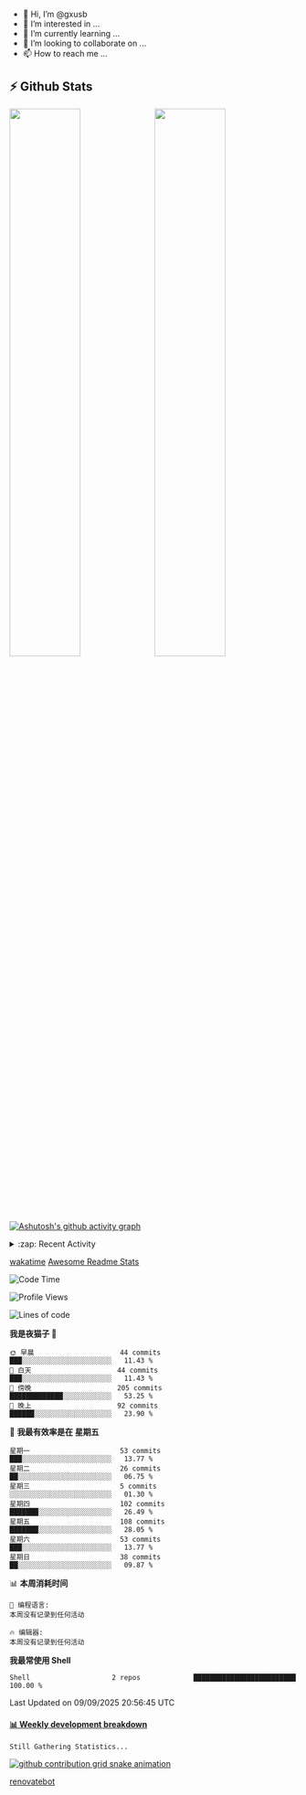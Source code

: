 - 👋 Hi, I’m @gxusb
- 👀 I’m interested in ...
- 🌱 I’m currently learning ...
- 💞️ I’m looking to collaborate on ...
- 📫 How to reach me ...

## ⚡ Github Stats

<p align="left">
  <img width="49.6%" src="https://github-readme-stats.vercel.app/api?username=gxusb&show_icons=true&theme=tokyonight&hide_border=true&locale=cn">
  <img width="49.6%" src="https://github-readme-streak-stats.herokuapp.com?user=gxusb&theme=dark&locale=zh&fire=92DD6B&ring=6FAFDD">
</p>

[![Ashutosh's github activity graph](https://github-readme-activity-graph.vercel.app/graph?username=gxusb&bg_color=d4e3fe&color=9e4c98&line=669c35&point=d29d00&area=true&hide_border=true)](https://github.com/ashutosh00710/github-readme-activity-graph)

<!---
<p align="left">
    <img width="49.5%" src="https://github-readme-stats.vercel.app/api?username=gxusb&show_icons=true&count_private=true&title_color=006400&text_color=000080&bg_color=30,00FFFF,40E0D0,00CED1&locale=cn">
  <img width="49.5%" src="https://github-readme-stats.vercel.app/api/top-langs/?username=gxusb&title_color=006400&text_color=000080&layout=compact&bg_color=30,00FFFF,40E0D0,00CED1&locale=cn">
</p>
--->

<details>
<summary>:zap: Recent Activity</summary>
<!--START_SECTION:activity-->

1. 🎉 Merged PR [#13](https://github.com/gxusb/gxusb/pull/13) in [gxusb/gxusb](https://github.com/gxusb/gxusb)
2. 🎉 Merged PR [#12](https://github.com/gxusb/gxusb/pull/12) in [gxusb/gxusb](https://github.com/gxusb/gxusb)
3. 🗣 Commented on [#56](https://github.com/hua0512/stream-rec/issues/56#issuecomment-2067642109) in [hua0512/stream-rec](https://github.com/hua0512/stream-rec)
4. 🗣 Commented on [#56](https://github.com/hua0512/stream-rec/issues/56#issuecomment-2067637130) in [hua0512/stream-rec](https://github.com/hua0512/stream-rec)
5. ❗ Opened issue [#56](https://github.com/hua0512/stream-rec/issues/56) in [hua0512/stream-rec](https://github.com/hua0512/stream-rec)
6. ❗ Opened issue [#50](https://github.com/hua0512/stream-rec/issues/50) in [hua0512/stream-rec](https://github.com/hua0512/stream-rec)
7. 🗣 Commented on [#5](https://github.com/v03413/ServerStatus-Client/issues/5) in [v03413/ServerStatus-Client](https://github.com/v03413/ServerStatus-Client)
8. ❗️ Opened issue [#5](https://github.com/v03413/ServerStatus-Client/issues/5) in [v03413/ServerStatus-Client](https://github.com/v03413/ServerStatus-Client)
9. ❗️ Opened issue [#2233](https://github.com/alist-org/alist/issues/2233) in [alist-org/alist](https://github.com/alist-org/alist)
10. ❗️ Opened issue [#194](https://github.com/cppla/ServerStatus/issues/194) in [cppla/ServerStatus](https://github.com/cppla/ServerStatus)

<!--END_SECTION:activity-->
</details>


[wakatime](https://wakatime.com/dashboard) [Awesome Readme Stats](https://github.com/marketplace/actions/profile-readme-development-stats)

<!--START_SECTION:waka-->
![Code Time](http://img.shields.io/badge/Code%20Time-177%20hrs%2050%20mins-blue)

![Profile Views](http://img.shields.io/badge/%E4%B8%AA%E4%BA%BA%E8%B5%84%E6%96%99%E8%A7%82%E7%9C%8B%E6%AC%A1%E6%95%B0-0-blue)

![Lines of code](https://img.shields.io/badge/%E4%BB%8E%E3%80%8CHello%20World%E3%80%8D%E8%B5%B7%E6%88%91%E5%B7%B2%E7%BB%8F%E5%86%99%E4%BA%86-2.0%20thousand%20%E8%A1%8C%E4%BB%A3%E7%A0%81-blue)

**我是夜猫子 🦉** 

```text
🌞 早晨                     44 commits          ███░░░░░░░░░░░░░░░░░░░░░░   11.43 % 
🌆 白天                     44 commits          ███░░░░░░░░░░░░░░░░░░░░░░   11.43 % 
🌃 傍晚                     205 commits         █████████████░░░░░░░░░░░░   53.25 % 
🌙 晚上                     92 commits          ██████░░░░░░░░░░░░░░░░░░░   23.90 % 
```
📅 **我最有效率是在 星期五** 

```text
星期一                      53 commits          ███░░░░░░░░░░░░░░░░░░░░░░   13.77 % 
星期二                      26 commits          ██░░░░░░░░░░░░░░░░░░░░░░░   06.75 % 
星期三                      5 commits           ░░░░░░░░░░░░░░░░░░░░░░░░░   01.30 % 
星期四                      102 commits         ███████░░░░░░░░░░░░░░░░░░   26.49 % 
星期五                      108 commits         ███████░░░░░░░░░░░░░░░░░░   28.05 % 
星期六                      53 commits          ███░░░░░░░░░░░░░░░░░░░░░░   13.77 % 
星期日                      38 commits          ██░░░░░░░░░░░░░░░░░░░░░░░   09.87 % 
```


📊 **本周消耗时间** 

```text
💬 编程语言: 
本周没有记录到任何活动

🔥 编辑器: 
本周没有记录到任何活动
```

**我最常使用 Shell** 

```text
Shell                    2 repos             █████████████████████████   100.00 % 
```




 Last Updated on 09/09/2025 20:56:45 UTC
<!--END_SECTION:waka-->

<!-- waka-box start -->
#### <a href="https://gist.github.com/595eec8ae8745b516c9a8ad8a265a100" target="_blank">📊 Weekly development breakdown</a>
```text
Still Gathering Statistics...
```
<!-- Powered by https://github.com/YouEclipse/waka-box-go . -->
<!-- waka-box end -->

[![github contribution grid snake animation](https://raw.githubusercontent.com/gxusb/gxusb/output/github-contribution-grid-snake.svg)](https://github.com/gxusb)

<!---
gxusb/gxusb is a ✨ special ✨ repository because its `README.md` (this file) appears on your GitHub profile.
You can click the Preview link to take a look at your changes.
--->

[renovatebot](https://app.renovatebot.com/dashboard)
